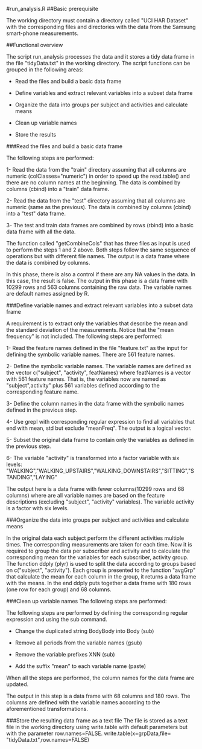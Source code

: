 #run_analysis.R
##Basic prerequisite
  
The working directory must contain a directory called "UCI HAR Dataset" with the corresponding files and directories with the data from the Samsung smart-phone measurements.

##Functional overview

The script run_analysis processes the data and it stores a tidy data frame in the file "tidyData.txt" in the working directory. The script functions can be grouped in the following areas:

* Read the files and build a basic data frame

* Define variables and extract relevant variables into a subset data frame

* Organize the data into groups per subject and activities and calculate means

* Clean up variable names

* Store the results

###Read the files and build a basic data frame 

The following steps are performed:

1- Read the data from the "train" directory assuming that all columns are numeric (colClasses="numeric") in order to speed up the read.table() and there are no column names at the beginning. The data is combined by columns (cbind) into a "train" data frame.
 
2- Read the data from the "test" directory assuming that all columns are numeric (same as the previous). The data is combined by columns (cbind) into a "test" data frame.

3- The test and train data frames are combined by rows (rbind) into a basic data frame with all the data.  

The function called "getCombineCols" that has three files as input is used to perform the steps 1 and 2 above. Both steps follow the same sequence of operations but with different file names. The output is a data frame where the data is combined by columns. 

In this phase, there is also a control if there are any NA values in the data. In this case, the result is false.
The output in this phase is a data frame with 10299 rows and 563 columns containing the raw data. The variable names are default names assigned by R.

###Define variable names and extract relevant variables into a subset data frame

A requirement is to extract only the variables that describe the mean and the standard deviation of the measurements. Notice that the "mean frequency" is not included. 
The following steps are performed:

1- Read the feature names defined in the file "feature.txt" as the input for defining the symbolic variable names. There are 561 feature names.

2- Define the symbolic variable names. The variable names are defined as the vector c("subject", "activity", featNames) where featNames is a vector with 561 feature names. That is, the variables now are named as "subject",activity" plus 561 variables defined according to the corresponding feature name. 

3- Define the column names in the data frame with the symbolic names defined in the previous step.

4- Use grepl with corresponding regular expression to find all variables that end with mean, std but exclude "meanFreq". The output is a logical vector.

5- Subset the original data frame to contain only the variables as defined in the previous step.

6- The variable "activity" is transformed into a factor variable with six levels: "WALKING","WALKING_UPSTAIRS","WALKING_DOWNSTAIRS","SITTING","STANDING","LAYING"

The output here is a data frame with fewer columns(10299 rows and 68 columns) where are all variable names are based on the feature descriptions (excluding "subject", "activity" variables). The variable activity is a factor with six levels.
 
###Organize the data into groups per subject and activities and calculate means

In the original data each subject perform the different activities multiple times. The corresponding measurements are taken for each time. Now it is required to group the data per subscriber and activity and to calculate the corresponding mean for the variables for each subscriber, activity group.  
The function ddply (plyr) is used to split the data according to groups based on c("subject", "activity"). Each group is presented to the function "avgGrp" that calculate the mean for each column in the group, it returns a data frame with the means.  In the end ddply puts together a data frame with 180 rows (one row for each group) and 68 columns.    

###Clean up variable names
The following steps are performed:

The following steps are performed by defining the corresponding regular expression and using the sub command.  

* Change the duplicated string BodyBody into Body (sub)

* Remove all periods from the variable names (gsub)

* Remove the variable prefixes XNN (sub)

* Add the suffix "mean" to each variable name (paste) 

When all the steps are performed, the column names for the data frame are updated. 

The output in this step is a data frame with 68 columns and 180 rows. The columns are defined with the variable names according to the aforementioned transformations.

###Store the resulting data frame as a text file
The file is stored as a text file in the working directory using write.table with default parameters but with the parameter row.names=FALSE.
write.table(x=grpData,file= "tidyData.txt",row.names=FALSE)
